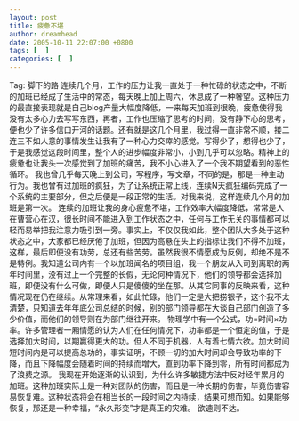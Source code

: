 ```yaml
---
layout: post
title: 疲惫不堪
author: dreamhead
date: 2005-10-11 22:07:00 +0800
tags: [  ]
categories: [  ]
---
```


Tag: 脚下的路 连续几个月，工作的压力让我一直处于一种忙碌的状态之中，不断的加班已经成了生活中的常态，每天晚上加上周六，休息成了一种奢望。这种压力的最直接表现就是自己blog产量大幅度降低，一来每天加班到很晚，疲惫使得我没有太多心力去写写东西，再者，工作也压缩了思考的时间，没有静下心的思考，便也少了许多信口开河的话题。还有就是这几个月里，我过得一直非常不顺，接二连三不如人意的事情发生让我有了一种心力交瘁的感觉。写得少了，想得也少了，于是我感觉这段时间里，整个人的进步幅度非常小，小到几乎可以忽略。精神上的疲惫也让我头一次感觉到了加班的痛苦，我不小心进入了一个我不期望看到的恶性循环。 我也曾几乎每天晚上到公司，写程序，写文章，不同的是，那是一种主动行为。我也曾有过加班的疯狂，为了让系统正常上线，连续N天疯狂编码完成了一个系统的主要部分，但之后便是一段正常的生活。对我来说，这样连续几个月的加班是第一次。 连续的加班让我的身心疲惫不堪，工作效率大幅度降低，常常是人在曹营心在汉，很长时间不能进入到工作状态之中，任何与工作无关的事情都可以轻而易举把我注意力吸引到一旁。事实上，不仅仅我如此，整个团队大多处于这种状态之中，大家都已经厌倦了加班，但因为高悬在头上的指标让我们不得不加班，这样，最后即便没有功劳，总还有些苦劳。虽然我很不情愿成为反例，却绝不是不是特例。我知道公司内有一个以加班闻名的项目组，我一个朋友从入司到离职的两年时间里，没有过上一个完整的长假，无论何种情况下，他们的领导都会选择加班，即便没有什么可做，即便人只是傻傻的坐在那。从其它同事的反映来看，这种情况现在仍在继续。从常理来看，如此忙碌，他们一定是大把捞银子，这个我不太清楚，只知道去年年底公司总结的时候，别的部门领导都在大谈自己部门创造了多少价值，而他们的领导则在为部门继往开来。 物理学中有一个公式，功=时间×功率。许多管理者一厢情愿的认为人们在任何情况下，功率都是一个恒定的值，于是选择加大时间，以期赢得更大的功。但人不同于机器，人有着七情六欲。加大时间短时间内是可以提高总功的，事实证明，不顾一切的加大时间却会导致功率的下降，而且下降幅度会随着时间的持续而增大，直到功率下降到零，所有时间都成为了浪费之源。 我现在开始逐渐的认识到，为什么许多敏捷方法中反对经年累月的加班。这种加班实际上是一种对团队的伤害，而且是一种长期的伤害，毕竟伤害容易恢复难。这种状态将会在相当长的一段时间之内持续，结果可想而知。如果能够恢复，那还是一种幸福，“永久形变”才是真正的灾难。 欲速则不达。


